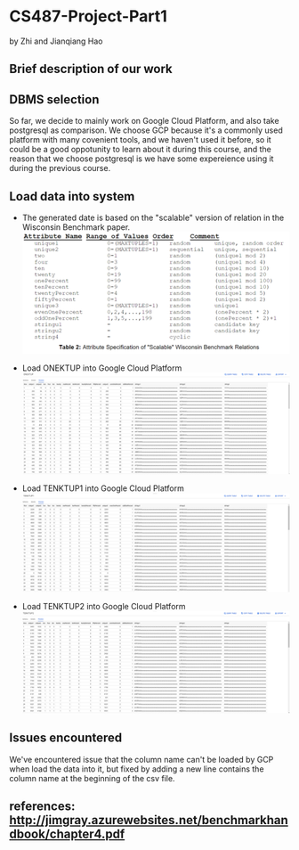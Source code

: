 # CS487-Project-Part1
by Zhi and Jianqiang Hao
## Brief description of our work


## DBMS selection
So far, we decide to mainly work on Google Cloud Platform, and also take postgresql as comparison.
We choose GCP because it's a commonly used platform with many covenient tools, and we haven't used it before, so it could be a good oppotunity to learn about it during this course, and the reason that we choose postgresql is we have some expereience using it during the previous course.

## Load data into system
* The generated date is based on the "scalable" version of relation in the Wisconsin Benchmark paper.
![](img/wisconsin.PNG)

* Load ONEKTUP into Google Cloud Platform
![](img/onek_gcp.PNG)

* Load TENKTUP1 into Google Cloud Platform
![](img/tenk1_gcp.PNG)

* Load TENKTUP2 into Google Cloud Platform
![](img/tenk2_gcp.PNG)

## Issues encountered
We've encountered issue that the column name can't be loaded by GCP when load the data into it, but fixed by adding a new line contains the column name at the beginning of the csv file.


## references: http://jimgray.azurewebsites.net/benchmarkhandbook/chapter4.pdf
